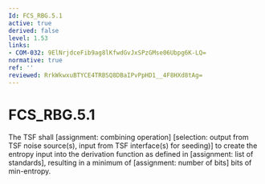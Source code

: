 ```yaml
---
Id: FCS_RBG.5.1
active: true
derived: false
level: 1.53
links:
- COM-032: 9ElNrjdceFib9ag8lKfwdGvJxSPzGMse06Ubpg6K-LQ=
normative: true
ref: ''
reviewed: RrkWkwxuBTYCE4TRBSQ8DBaIPvPpHD1__4F8HXd8tAg=
---
```


# FCS_RBG.5.1

The TSF shall [assignment: combining operation] [selection: output from TSF noise source(s), input from TSF interface(s) for seeding)] to create the entropy input into the derivation function as defined in [assignment: list of standards], resulting in a minimum of [assignment: number of bits] bits of min-entropy.